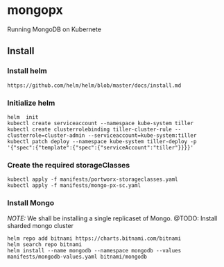 # mongopx
Running MongoDB on Kubernete

## Install

### Install helm
```
https://github.com/helm/helm/blob/master/docs/install.md
```

### Initialize helm
```
helm  init
kubectl create serviceaccount --namespace kube-system tiller
kubectl create clusterrolebinding tiller-cluster-rule --clusterrole=cluster-admin --serviceaccount=kube-system:tiller
kubectl patch deploy --namespace kube-system tiller-deploy -p '{"spec":{"template":{"spec":{"serviceAccount":"tiller"}}}}'
```

### Create the required storageClasses
```
kubectl apply -f manifests/portworx-storageclasses.yaml
kubectl apply -f manifests/mongo-px-sc.yaml
```

### Install Mongo
*NOTE:* We shall be installing a single replicaset of Mongo.
@TODO: Install sharded mongo cluster
```
helm repo add bitnami https://charts.bitnami.com/bitnami
helm search repo bitnami
helm install --name mongodb --namespace mongodb --values manifests/mongodb-values.yaml bitnami/mongodb
```